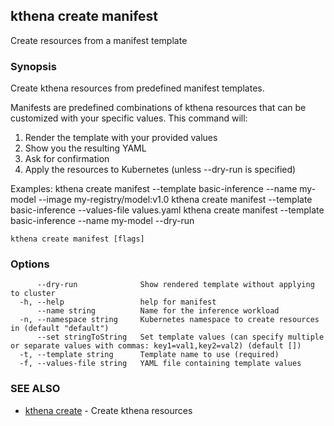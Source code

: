 ## kthena create manifest

Create resources from a manifest template

### Synopsis

Create kthena resources from predefined manifest templates.

Manifests are predefined combinations of kthena resources that can be
customized with your specific values. This command will:
1. Render the template with your provided values
2. Show you the resulting YAML
3. Ask for confirmation
4. Apply the resources to Kubernetes (unless --dry-run is specified)

Examples:
  kthena create manifest --template basic-inference --name my-model --image my-registry/model:v1.0
  kthena create manifest --template basic-inference --values-file values.yaml
  kthena create manifest --template basic-inference --name my-model --dry-run

```
kthena create manifest [flags]
```

### Options

```
      --dry-run              Show rendered template without applying to cluster
  -h, --help                 help for manifest
      --name string          Name for the inference workload
  -n, --namespace string     Kubernetes namespace to create resources in (default "default")
      --set stringToString   Set template values (can specify multiple or separate values with commas: key1=val1,key2=val2) (default [])
  -t, --template string      Template name to use (required)
  -f, --values-file string   YAML file containing template values
```

### SEE ALSO

* [kthena create](kthena_create.md)	 - Create kthena resources

